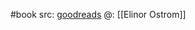 #book 
src: [goodreads](https://www.goodreads.com/book/show/17070688-the-future-of-the-commons) 
@: [[Elinor Ostrom]] 

